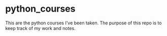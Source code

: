 # python_courses
This are the python courses I've been taken. The purpose of this repo is to keep track of my work and notes. 
